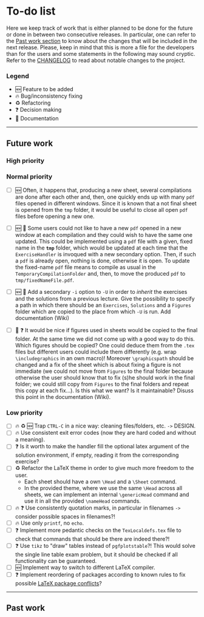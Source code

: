 # To-do list

Here we keep track of work that is either planned to be done for the future or done in between two consecutive releases.
In particular, one can refer to the [Past work section](#past-work) to know about the changes that will be included in the next release.
Please, keep in mind that this is more a file for the developers than for the users and some statements in the following may sound cryptic.
Refer to the [CHANGELOG](https://github.com/AG-Philipsen/ExerciseHandler/blob/master/CHANGELOG.md) to read about notable changes to the project.

### Legend

* :new: Feature to be added
* :fire: Bug/inconsistency fixing
* :recycle: Refactoring
* :question: Decision making
* :memo: Documentation

----

## Future work

### High priority


### Normal priority

 - [ ] :new: Often, it happens that, producing a new sheet, several compilations are done after each other and, then, one quickly ends up with many `pdf` files opened in different windows. Since it is known that a not final sheet is opened from the `tmp` folder, it would be useful to close all open `pdf` files before opening a new one.
 - [ ] :new: :memo: Some users could not like to have a new `pdf` opened in a new window at each compilation and they could wish to have the same one updated. This could be implemented using a `pdf` file with a given, fixed name in the **`tmp`** folder, which would be updated at each time that the `ExerciseHandler` is invoqued with a new secondary option. Then, if such a `pdf` is already open, nothing is done, otherwise it is open. To update the fixed-name `pdf` file means to compile as usual in the `TemporaryCompilationFolder` and, then, to move the produced `pdf` to `tmp/fixedNameFile.pdf`.
 - [ ] :new: :memo: Add a secondary `-i` option to `-U` in order to *inherit* the exercises and the solutions from a previous lecture. Give the possibility to specify a path in which there should be an `Exercises`, `Solutions` and a `Figures` folder which are copied to the place from which `-U` is run. Add documentation (Wiki)
 - [ ] :memo: :question: It would be nice if figures used in sheets would be copied to the final folder. At the same time we did not come up with a good way to do this. Which figures should be copied? One could deduce them from the `.tex` files but different users could include them differently (e.g. wrap `\includegraphics` in an own macro)! Moreover `\graphicspath` should be changed and a fix of the sheet which is about fixing a figure is not immediate (we could not move from `Figures` to the final folder because otherwise the user should know that to fix (s)he should work in the final folder; we could still copy from `Figures` to the final folders and repeat this copy at each fix...). Is this what we want? Is it maintainable? Disuss this point in the documentation (Wiki).
 
 
### Low priority

 - [ ] :fire: :recycle: :new: Trap `CTRL-C` in a nice way: cleaning files/folders, etc. `->` DESIGN.
 - [ ] :fire: Use consistent exit error codes (now they are hard coded and without a meaning).
 - [ ] :question: Is it worth to make the handler fill the optional latex argument of the solution environment, if empty, reading it from the corresponding exercise?
 - [ ] :recycle: Refactor the LaTeX theme in order to give much more freedom to the user.
    * Each sheet should have a own `\Head` and a `\Sheet` command.
    * In the provided theme, where we use the same `\Head` across all sheets, we can implement an internal `\genericHead` command and use it in all the provided `\nameHead` commands.
 - [ ] :fire: :question: Use consistently quotation marks, in particular in filenames `->` consider possible spaces in filenames?!
 - [ ] :fire: Use only `printf`, no `echo`.
 - [ ] :question: Implement more pedantic checks on the `TexLocaldefs.tex` file to check that commands that should be there are indeed there?!
 - [ ] :question: Use `tikz` to "draw" tables instead of `pgfplotstable`?!
 This would solve the single line table exam problem, but it should be checked if all functionality can be guaranteed.
 - [ ] :new: Implement way to switch to different LaTeX compiler.
 - [ ] :question: Implement reordering of packages according to known rules to fix possible [LaTeX package conflicts](http://www.macfreek.nl/memory/LaTeX_package_conflicts#Unicode_in_Listing)?

----

## Past work
